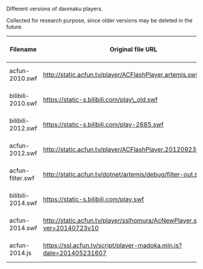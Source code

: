 
Different versions of danmaku players.

Collected for research purpose, since older versions may be deleted in the future.

| Filename          | Original file URL                                                       | Last Modified (UTC+8) | Example                                 |
| ----------------- | ----------------------------------------------------------------------- | --------------------- | --------------------------------------- |
| acfun-2010.swf    | http://static.acfun.tv/player/ACFlashPlayer.artemis.swf                 | 2012-12-31 16:58:00   |                                         |
| bilibili-2010.swf | https://static-s.bilibili.com/play\_old.swf                             | 2014-03-06 16:28:10   | http://www.bilibili.com/video/av297197/ |
| bilibili-2012.swf | https://static-s.bilibili.com/play-2685.swf                             | 2014-03-06 16:28:10   | http://www.bilibili.com/video/av393926/ |
| acfun-2012.swf    | http://static.acfun.tv/player/ACFlashPlayer.201209230905.swf            | 2012-09-23 21:09:01   |                                         |
| acfun-filter.swf  | http://static.acfun.tv/dotnet/artemis/debug/filter-out.swf              | 2013-03-06 16:38:06   |                                         |
| bilibili-2014.swf | https://static-s.bilibili.com/play.swf                                  | 2014-07-25 22:03:16   |                                         |
| acfun-2014.swf    | http://static.acfun.tv/player/sslhomura/AcNewPlayer.swf?ver=20140723v10 | 2014-07-23 18:28:31   |                                         |
| acfun-2014.js     | https://ssl.acfun.tv/script/player-madoka.min.js?date=201405231607      | 2014-07-23 12:06:55   |                                         |

